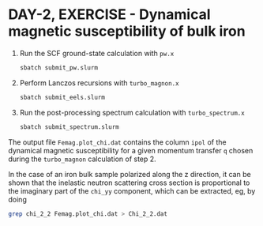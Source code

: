 # DAY-2, EXERCISE - Dynamical magnetic susceptibility of bulk iron

1. Run the SCF ground-state calculation with `pw.x`
   ```bash
   sbatch submit_pw.slurm
   ```

2. Perform Lanczos recursions with `turbo_magnon.x`
   ```bash
   sbatch submit_eels.slurm
   ```

3. Run the post-processing spectrum calculation with `turbo_spectrum.x`
   ```bash
   sbatch submit_spectrum.slurm
   ```
The output file `Femag.plot_chi.dat` contains the column `ipol` of the dynamical magnetic susceptibility 
for a given momentum transfer `q` chosen during the `turbo_magnon` calculation of step 2.

In the case of an iron bulk sample polarized along the z direction, it can be shown that the inelastic neutron scattering cross section is
proportional to the imaginary part of the `chi_yy` component, which can be extracted, eg, by doing 
```bash
grep chi_2_2 Femag.plot_chi.dat > Chi_2_2.dat
```


